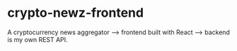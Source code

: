 # crypto-newz-frontend
A cryptocurrency news aggregator --> frontend built with React --> backend is my own REST API.
